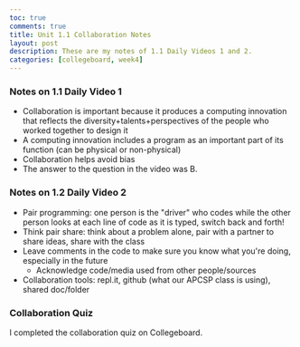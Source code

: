 ```yaml
---
toc: true
comments: true
title: Unit 1.1 Collaboration Notes
layout: post
description: These are my notes of 1.1 Daily Videos 1 and 2.
categories: [collegeboard, week4]
---
```


### Notes on 1.1 Daily Video 1
- Collaboration is important because it produces a computing innovation that reflects the diversity+talents+perspectives of the people who worked together to design it
- A computing innovation includes a program as an important part of its function (can be physical or non-physical)
- Collaboration helps avoid bias
- The answer to the question in the video was B.

### Notes on 1.2 Daily Video 2
- Pair programming: one person is the "driver" who codes while the other person looks at each line of code as it is typed, switch back and forth!
- Think pair share: think about a problem alone, pair with a partner to share ideas, share with the class
- Leave comments in the code to make sure you know what you're doing, especially in the future
    - Acknowledge code/media used from other people/sources
- Collaboration tools: repl.it, github (what our APCSP class is using), shared doc/folder

### Collaboration Quiz
I completed the collaboration quiz on Collegeboard.